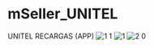 # mSeller_UNITEL
UNITEL RECARGAS (APP) 
![1 1](https://user-images.githubusercontent.com/20368961/186797835-95fabc77-0fe8-4201-bf66-11beef64af42.png)
![1](https://user-images.githubusercontent.com/20368961/186797863-73397576-4a04-4cf1-9270-48c556c3aade.png)
![2 0](https://user-images.githubusercontent.com/20368961/186797866-569d4ca7-8d5a-405b-b352-0188b28617eb.png)
